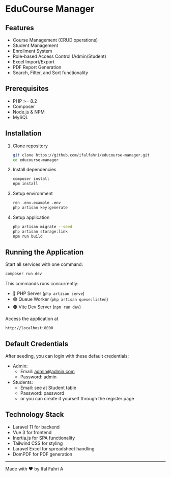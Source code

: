 # EduCourse Manager

## Features

- Course Management (CRUD operations)
- Student Management
- Enrollment System
- Role-based Access Control (Admin/Student)
- Excel Import/Export
- PDF Report Generation
- Search, Filter, and Sort functionality

## Prerequisites

- PHP >= 8.2
- Composer
- Node.js & NPM
- MySQL

## Installation

1. Clone repository
    ```bash
    git clone https://github.com/ifalfahri/educourse-manager.git
    cd educourse-manager
    ```

2. Install dependencies
   ``` bash
   composer install
   npm install
   ```

3. Setup environment
   ``` bash
   ren .env.example .env
   php artisan key:generate
    ```

4. Setup application
   ``` bash
   php artisan migrate --seed
   php artisan storage:link
   npm run build
   ```

## Running the Application
Start all services with one command:
``` bash
composer run dev
```

This commands runs concurrently:
- 🔵 PHP Server (`php artisan serve`)
- 🟣 Queue Worker (`php artisan queue:listen`)
- 🟠 Vite Dev Server (`npm run dev`)

Access the application at
```
http://localhost:8000
```

## Default Credentials
After seeding, you can login with these default credentials:
- Admin:
  - Email: admin@admin.com
  - Password: admin
- Students:
  - Email: see at Student table
  - Password: password
  - or you can create it yourself through the register page

## Technology Stack
- Laravel 11 for backend
- Vue 3 for frontend
- Inertia.js for SPA functionality
- Tailwind CSS for styling
- Laravel Excel for spreadsheet handling
- DomPDF for PDF generation

---
Made with ❤️ by Ifal Fahri A